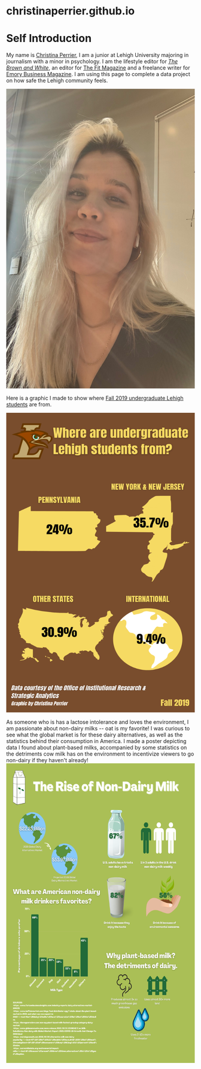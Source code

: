 # christinaperrier.github.io
# Self Introduction
My name is [Christina Perrier](https://www.linkedin.com/in/christina-perrier-5373191a7/), I am a junior at Lehigh University majoring in journalism with a minor in psychology. I am the lifestyle editor for [_The Brown and White_](https://thebrownandwhite.com/author/csp223/), an editor for [The Fit Magazine](https://thefitmagazine.com/author/christinaperrier/) and a freelance writer for [Emory Business Magazine](https://www.emorybusiness.com/author/christina-perrier/). 
I am using this page to complete a data project on how safe the Lehigh community feels.

<img src="https://github.com/christinaperrier/christinaperrier.github.io/blob/main/image.jpg?raw=true" width="600" height="800" />

Here is a graphic I made to show where [Fall 2019 undergraduate Lehigh students](https://oirsa.lehigh.edu/sites/oirsa.lehigh.edu/files/LUprofile_2019.pdf) are from.

<img src="https://github.com/christinaperrier/christinaperrier.github.io/blob/main/Add%20a%20subheading.png?raw=true" width="600" height="800" />

As someone who is has a lactose intolerance and loves the environment, I am passionate about non-dairy milks -- oat is my favorite! I was curious to see what the global market is for these dairy alternatives, as well as the statistics behind their consumption in America. I made a poster depicting data I found about plant-based milks, accompanied by some statistics on the detriments cow milk has on the environment to incentivize viewers to go non-dairy if they haven't already!
<img src="https://github.com/christinaperrier/christinaperrier.github.io/blob/main/The%20Rise%20of%20Non-Dairy%20Milk.png?raw=true" width="600" height="800" />
